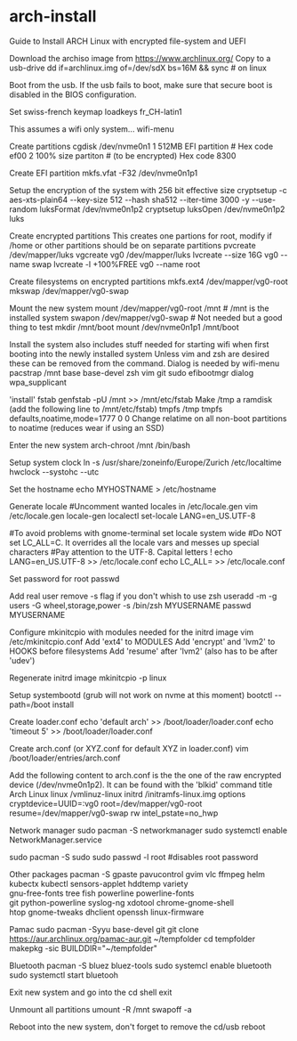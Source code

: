 # arch-install
Guide to Install ARCH Linux with encrypted file-system and UEFI

 Download the archiso image from https://www.archlinux.org/
 Copy to a usb-drive
dd if=archlinux.img of=/dev/sdX bs=16M && sync # on linux

 Boot from the usb. If the usb fails to boot, make sure that secure boot is disabled in the BIOS configuration.

 Set swiss-french keymap
loadkeys fr_CH-latin1

 This assumes a wifi only system...
wifi-menu

 Create partitions
cgdisk /dev/nvme0n1
1 512MB EFI partition # Hex code ef00
2 100% size partiton # (to be encrypted) Hex code 8300

 Create EFI partition
mkfs.vfat -F32 /dev/nvme0n1p1

 Setup the encryption of the system with 256 bit effective size
cryptsetup -c aes-xts-plain64 --key-size 512 --hash sha512 --iter-time 3000 -y --use-random luksFormat /dev/nvme0n1p2
cryptsetup luksOpen /dev/nvme0n1p2 luks

 Create encrypted partitions
 This creates one partions for root, modify if /home or other partitions should be on separate partitions
pvcreate /dev/mapper/luks
vgcreate vg0 /dev/mapper/luks
lvcreate --size 16G vg0 --name swap
lvcreate -l +100%FREE vg0 --name root

 Create filesystems on encrypted partitions
mkfs.ext4 /dev/mapper/vg0-root
mkswap /dev/mapper/vg0-swap

 Mount the new system 
mount /dev/mapper/vg0-root /mnt # /mnt is the installed system
swapon /dev/mapper/vg0-swap # Not needed but a good thing to test
mkdir /mnt/boot
mount /dev/nvme0n1p1 /mnt/boot

 Install the system also includes stuff needed for starting wifi when first booting into the newly installed system
 Unless vim and zsh are desired these can be removed from the command. Dialog is needed by wifi-menu
pacstrap /mnt base base-devel zsh vim git sudo efibootmgr dialog wpa_supplicant

 'install' fstab
genfstab -pU /mnt >> /mnt/etc/fstab
 Make /tmp a ramdisk (add the following line to /mnt/etc/fstab)
tmpfs	/tmp	tmpfs	defaults,noatime,mode=1777	0	0
 Change relatime on all non-boot partitions to noatime (reduces wear if using an SSD)

 Enter the new system
arch-chroot /mnt /bin/bash

 Setup system clock
ln -s /usr/share/zoneinfo/Europe/Zurich /etc/localtime
hwclock --systohc --utc

 Set the hostname
echo MYHOSTNAME > /etc/hostname

 Generate locale
#Uncomment wanted locales in /etc/locale.gen
vim /etc/locale.gen
locale-gen
localectl set-locale LANG=en_US.UTF-8

#To avoid problems with gnome-terminal set locale system wide
#Do NOT set LC_ALL=C. It overrides all the locale vars and messes up special characters
#Pay attention to the UTF-8. Capital letters !
echo LANG=en_US.UTF-8 >> /etc/locale.conf
echo LC_ALL= >> /etc/locale.conf


 Set password for root
passwd

 Add real user remove -s flag if you don't whish to use zsh
 useradd -m -g users -G wheel,storage,power -s /bin/zsh MYUSERNAME
 passwd MYUSERNAME

 Configure mkinitcpio with modules needed for the initrd image
vim /etc/mkinitcpio.conf
 Add 'ext4' to MODULES
 Add 'encrypt' and 'lvm2' to HOOKS before filesystems
 Add 'resume' after 'lvm2' (also has to be after 'udev')

 Regenerate initrd image
mkinitcpio -p linux

 Setup systembootd (grub will not work on nvme at this moment)
bootctl --path=/boot install

 Create loader.conf
echo 'default arch' >> /boot/loader/loader.conf
echo 'timeout 5' >> /boot/loader/loader.conf

 Create arch.conf (or XYZ.conf for default XYZ in loader.conf)
vim /boot/loader/entries/arch.conf

 Add the following content to arch.conf
 <UUID> is the the one of the raw encrypted device (/dev/nvme0n1p2). It can be found with the 'blkid' command
title Arch Linux
linux /vmlinuz-linux
initrd /initramfs-linux.img
options cryptdevice=UUID=<UUID>:vg0 root=/dev/mapper/vg0-root resume=/dev/mapper/vg0-swap rw intel_pstate=no_hwp

 Network manager
sudo pacman -S networkmanager
sudo systemctl enable NetworkManager.service

 sudo 
pacman -S sudo 
sudo  passwd -l root #disables root password

 Other packages
pacman -S gpaste pavucontrol gvim vlc ffmpeg helm \
kubectx kubectl sensors-applet hddtemp variety  \
gnu-free-fonts tree fish powerline powerline-fonts \
git python-powerline syslog-ng xdotool chrome-gnome-shell \
htop gnome-tweaks dhclient openssh linux-firmware 

 Pamac
sudo pacman -Syyu base-devel git
git clone https://aur.archlinux.org/pamac-aur.git ~/tempfolder
cd tempfolder
makepkg -sic BUILDDIR="~/tempfolder"

 Bluetooth
pacman -S bluez bluez-tools
sudo systemcl enable bluetooth
sudo systemctl start bluetooh

 Exit new system and go into the cd shell
exit

 Unmount all partitions
umount -R /mnt
swapoff -a

 Reboot into the new system, don't forget to remove the cd/usb
reboot

